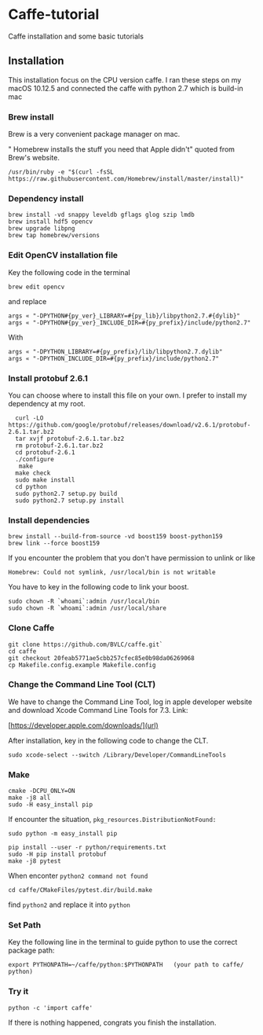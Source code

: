 # Caffe-tutorial
Caffe installation and some basic tutorials 


## Installation
This installation focus on the CPU version caffe.
I ran these steps on my macOS 10.12.5 and connected the caffe with python 2.7 which is build-in mac

### Brew install
Brew is a very convenient package manager on mac.

" Homebrew installs the stuff you need that Apple didn't" quoted from Brew's website.

`/usr/bin/ruby -e "$(curl -fsSL https://raw.githubusercontent.com/Homebrew/install/master/install)"`

### Dependency install

```
brew install -vd snappy leveldb gflags glog szip lmdb
brew install hdf5 opencv
brew upgrade libpng
brew tap homebrew/versions
```

### Edit OpenCV installation file

Key the following code in the terminal

`brew edit opencv`

and replace 

```
args « "-DPYTHON#{py_ver}_LIBRARY=#{py_lib}/libpython2.7.#{dylib}"
args « "-DPYTHON#{py_ver}_INCLUDE_DIR=#{py_prefix}/include/python2.7"
```

With

```
args « "-DPYTHON_LIBRARY=#{py_prefix}/lib/libpython2.7.dylib"
args « "-DPYTHON_INCLUDE_DIR=#{py_prefix}/include/python2.7"
```

### Install protobuf 2.6.1

You can choose where to install this file on your own. 
I prefer to install my dependency at my root.

```
  curl -LO https://github.com/google/protobuf/releases/download/v2.6.1/protobuf-2.6.1.tar.bz2
  tar xvjf protobuf-2.6.1.tar.bz2  
  rm protobuf-2.6.1.tar.bz2  
  cd protobuf-2.6.1  
  ./configure
   make  
  make check  
  sudo make install  
  cd python  
  sudo python2.7 setup.py build  
  sudo python2.7 setup.py install
```


### Install dependencies

```
brew install --build-from-source -vd boost159 boost-python159
brew link --force boost159
```

If you encounter the problem that you don't have permission to unlink or like 

`Homebrew: Could not symlink, /usr/local/bin is not writable`

You have to key in the following code to link your boost.

```
sudo chown -R `whoami`:admin /usr/local/bin
sudo chown -R `whoami`:admin /usr/local/share
```

### Clone Caffe

```
git clone https://github.com/BVLC/caffe.git` 
cd caffe
git checkout 20feab5771ae5cbb257cfec85e0b98da06269068
cp Makefile.config.example Makefile.config
```



### Change the Command Line Tool (CLT) 

We have to change the Command Line Tool, log in apple developer website and download Xcode Command Line Tools for 7.3. Link:

[https://developer.apple.com/downloads/](url)

After installation, key in the following code to change the CLT.

`
sudo xcode-select --switch /Library/Developer/CommandLineTools
`

### Make


```
cmake -DCPU_ONLY=ON
make -j8 all
sudo -H easy_install pip
```


If encounter the situation, `pkg_resources.DistributionNotFound:`

`
sudo python -m easy_install pip
`


```
pip install --user -r python/requirements.txt
sudo -H pip install protobuf
make -j8 pytest
```


When enconter `python2 command not found`

`cd caffe/CMakeFiles/pytest.dir/build.make`

find `python2` and replace it into `python`



### Set Path
Key the following line in the terminal to guide python to use the correct package path:

`
export PYTHONPATH=~/caffe/python:$PYTHONPATH   (your path to caffe/ python)
`


### Try it

`python -c 'import caffe' `

If there is nothing happened, congrats you finish the installation.
